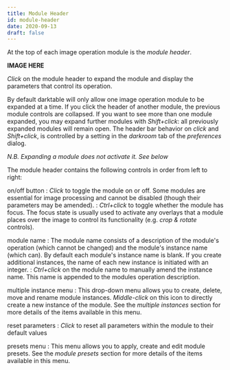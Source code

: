 ```yaml
---
title: Module Header
id: module-header
date: 2020-09-13
draft: false
---
```


At the top of each image operation module is the _module header_. 

**IMAGE HERE**

_Click_ on the module header to expand the module and display the parameters that control its operation.

By default darktable will only allow one image operation module to be expanded at a time. If you click the header of another module, the previous module controls are collapsed. If you want to see more than one module expanded, you may expand further modules with _Shift+click_: all previously expanded modules will remain open. The header bar behavior on _click_ and _Shift+click_, is controlled by a setting in the _darkroom_ tab of the _preferences_ dialog.

_N.B. Expanding a module does not activate it. See below_

The module header contains the following controls in order from left to right:

on/off button
: _Click_ to toggle the module on or off. Some modules are essential for image processing and cannot be disabled (though their parameters may be amended).
: _Ctrl+click_ to toggle whether the module has focus. The focus state is usually used to activate any overlays that a module places over the image to control its functionality (e.g. _crop & rotate_ controls). 

module name
: The module name consists of a description of the module's operation (which cannot be changed) and the module's instance name (which can). By default each module's instance name is blank. If you create additional instances, the name of each new instance is initiated with an integer. 
: _Ctrl+click_ on the module name to manually amend the instance name. This name is appended to the modules operation description.

multiple instance menu
: This drop-down menu allows you to create, delete, move and rename module instances. _Middle-click_ on this icon to directly create a new instance of the module. See the _multiple instances_ section for more details of the items available in this menu.

reset parameters
: _Click_ to reset all parameters within the module to their default values

presets menu
: This menu allows you to apply, create and edit module presets. See the _module presets_ section for more details of the items available in this menu.